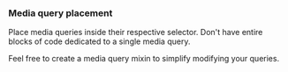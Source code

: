 ### Media query placement

Place media queries inside their respective selector. Don't have entire blocks of code dedicated to a single media query.

Feel free to create a media query mixin to simplify modifying your queries.